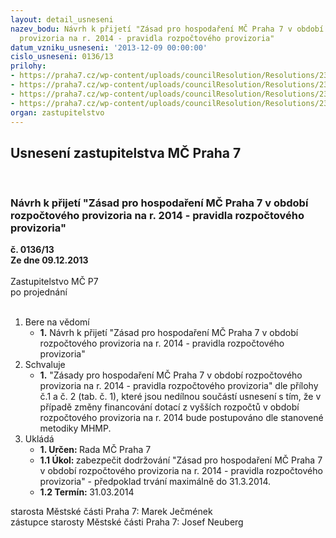 ```yaml
---
layout: detail_usneseni
nazev_bodu: Návrh k přijetí "Zásad pro hospodaření MČ Praha 7 v období rozpočtového
  provizoria na r. 2014 - pravidla rozpočtového provizoria"
datum_vzniku_usneseni: '2013-12-09 00:00:00'
cislo_usneseni: 0136/13
prilohy:
- https://praha7.cz/wp-content/uploads/councilResolution/Resolutions/23210/8-13-p1_z%c3%a1sady.doc
- https://praha7.cz/wp-content/uploads/councilResolution/Resolutions/23210/8-13-p2_provizorium2014platn%c3%a9.xls
- https://praha7.cz/wp-content/uploads/councilResolution/Resolutions/23210/8-13-p3___p%c5%99%c3%adloha_%c4%8d.2_k_usnesen%c3%ad_rady_hmp.pdf
- https://praha7.cz/wp-content/uploads/councilResolution/Resolutions/23210/8-13-p4__0885r.doc
organ: zastupitelstvo
---
```

<div id="ucUsn_pList" class="usn">
	<span><h2>Usnesení zastupitelstva MČ Praha 7 </h2>
<br></span><div class="standBody">
<span><h3>Návrh k přijetí "Zásad pro hospodaření MČ Praha 7 v období rozpočtového provizoria na r. 2014 - pravidla rozpočtového provizoria"</h3></span><div class="center">
		<strong>č. 0136/13</strong><br>
	</div>
<div class="center">
		<strong>Ze dne 09.12.2013</strong><br><br>
	</div>Zastupitelstvo MČ P7<br> po projednání<br><br><ol>
<li>Bere na vědomí<ul><li>
<strong>1.</strong> Návrh k přijetí "Zásad pro hospodaření MČ Praha 7 v období rozpočtového provizoria na r. 2014 - pravidla rozpočtového provizoria"</li></ul>
</li>
<li>Schvaluje<ul><li>
<strong>1.</strong> "Zásady pro hospodaření MČ Praha 7 v období rozpočtového provizoria na r. 2014 - pravidla rozpočtového provizoria" dle přílohy č.1 a č. 2 (tab. č. 1), které jsou nedílnou součástí usnesení s tím, že v případě změny financování dotací z vyšších rozpočtů v období rozpočtového provizoria na r. 2014 bude postupováno dle stanovené metodiky MHMP.</li></ul>
</li>
<li>Ukládá<ul>
<li>
<strong>1. Určen: </strong>Rada MČ Praha 7</li>
<li>
<strong>1.1 Úkol: </strong>zabezpečit dodržování "Zásad pro hospodaření MČ Praha 7 v období rozpočtového provizoria na r. 2014 - pravidla rozpočtového provizoria" - předpoklad trvání maximálně do 31.3.2014.</li>
<li>
<strong>1.2 Termín: </strong>31.03.2014</li>
</ul>
</li>
</ol>starosta Městské části Praha 7: Marek Ječmének<br>zástupce starosty Městské části Praha 7: Josef Neuberg
</div>
</div>